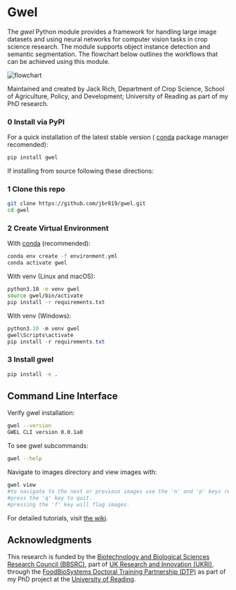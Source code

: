 # Gwel
The *gwel* Python module provides a framework for handling large image datasets and using neural networks for computer vision tasks in crop science research. The module supports object instance detection and semantic segmentation. The flowchart below outlines the workflows that can be achieved using this module. 

![flowchart](../images/flowchart.png)

Maintained and created by Jack Rich, Department of Crop Science, School of Agriculture, Policy, and Development; University of Reading as part of my PhD research. 

### 0 Install via PyPI

For a quick installation of the latest stable version ( [conda](https://docs.anaconda.com/miniconda/install/) package manager recomended):

```bash
pip install gwel
```

If installing from source following these directions:

### 1 Clone this repo

```bash
git clone https://github.com/jbr819/gwel.git
cd gwel
```

### 2 Create Virtual Environment

With [conda](https://docs.anaconda.com/miniconda/install/) (recommended):

```bash
conda env create -f environment.yml
conda activate gwel
```

With venv (Linux and macOS):

```bash
python3.10 -m venv gwel 
source gwel/bin/activate
pip install -r requirements.txt
```

With venv (Windows):

```powershell
python3.10 -m venv gwel 
gwel\Scripts\activate 
pip install -r requirements.txt
```

### 3 Install gwel

```bash
pip install -e .
```

## Command Line Interface

Verify gwel installation:

```bash
gwel --version
GWEL CLI version 0.0.1a0
```
To see gwel subcommands: 
```bash
gwel --help
```

Navigate to images directory and view images with:
```bash
gwel view
#to navigate to the next or previous images use the 'n' and 'p' keys respectively.
#press the 'q' key to quit. 
#pressing the 'f' key will flag images.
```

For detailed tutorials, visit [the wiki]().

## Acknowledgments
This research is funded by the [Biotechnology and Biological Sciences Research Council (BBSRC)](https://www.ukri.org/councils/bbsrc/), part of [UK Research and Innovation (UKRI)](https://www.ukri.org/), through the [FoodBioSystems Doctoral Training Partnership (DTP)](https://research.reading.ac.uk/foodbiosystems/) as part of my PhD project at the [University of Reading](https://www.reading.ac.uk/).










